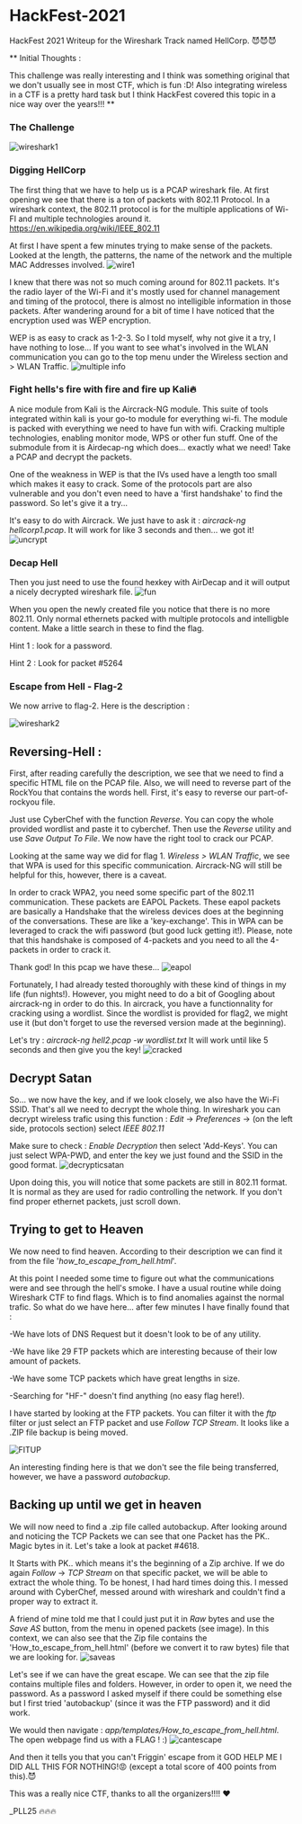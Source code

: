 # HackFest-2021
HackFest 2021 Writeup for the Wireshark Track named HellCorp.     😈😈😈

**
Initial Thoughts : 


This challenge was really interesting and I think was something original that we don't usually see in most CTF, which is fun :D!
Also integrating wireless in a CTF is a pretty hard task but I think HackFest covered this topic in a nice way over the years!!!
**

### The Challenge
![wireshark1](https://user-images.githubusercontent.com/16509773/142954250-ab81ba94-3e54-4b19-a25a-25a3772ce99c.jpg)


### Digging HellCorp

The first thing that we have to help us is a PCAP wireshark file. At first opening we see that there is a ton of packets with 802.11 Protocol.
In a wireshark context, the 802.11 protocol is for the multiple applications of Wi-FI and multiple technologies around it.
https://en.wikipedia.org/wiki/IEEE_802.11

At first I have spent a few minutes trying to make sense of the packets. Looked at the length, the patterns, the name of the network and the multiple MAC Addresses involved.
![wire1](https://user-images.githubusercontent.com/16509773/142954746-31c9f768-5ba7-4edc-87e2-99118b544975.jpg)

I knew that there was not so much coming around for 802.11 packets. It's the radio layer of the Wi-Fi and it's mostly used for channel management and timing of the protocol, there is almost
no intelligible information in those packets. After wandering around for a bit of time I have noticed that the encryption used was WEP encryption.

WEP is as easy to crack as 1-2-3. So I told myself, why not give it a try, I have nothing to lose...
If you want to see what's involved in the WLAN communication you can go to the top menu under the Wireless section and  > WLAN Traffic.
![multiple info](https://user-images.githubusercontent.com/16509773/142954990-b4f2ad87-44ed-4e90-ae10-8306b6329fcc.jpg)

### Fight hells's fire with fire and fire up Kali🔥

A nice module from Kali is the Aircrack-NG module. This suite of tools integrated within kali is your go-to module for everything wi-fi. The module is packed with everything  we need to have fun with wifi.
Cracking multiple technologies, enabling monitor mode, WPS or other fun stuff.
One of the submodule from it is Airdecap-ng which does... exactly what we need! Take a PCAP and decrypt the packets.

One of the weakness in WEP is that the IVs used have a length too small which makes it easy to crack.
Some of the protocols part are also vulnerable and you don't even need to have a 'first handshake' to find the password. So let's give it a try...

It's easy to do with Aircrack.
We just have to ask it : *aircrack-ng hellcorp1.pcap*. It will work for like 3 seconds and then... we got it!
![uncrypt](https://user-images.githubusercontent.com/16509773/142957379-6651ec76-9b9e-4162-9057-18cf4bac1239.jpg)

### Decap Hell 
Then you just need to use the found hexkey with AirDecap and it will output a nicely decrypted wireshark file.
![fun](https://user-images.githubusercontent.com/16509773/142957653-0e7d3e84-1c71-4b2f-9bec-e45ccd34e0b2.jpg)

When you open the newly created file you notice that there is no more 802.11. Only normal ethernets packed with multiple protocols and intelligble content.
Make a little search in these to find the flag.

Hint 1 : look for a password.

Hint 2 : Look for packet #5264

### Escape from Hell - Flag-2
We now arrive to flag-2. Here is the description :

![wireshark2](https://user-images.githubusercontent.com/16509773/142958417-b254e923-3678-451c-aba0-fcada42755e5.jpg)

## Reversing-Hell : 
First, after reading carefully the description, we see that we need to find a specific HTML file on the PCAP file. Also, we will need to reverse part of the RockYou that contains the words hell.
First, it's easy to reverse our part-of-rockyou file.

Just use CyberChef with the function *Reverse*. You can copy the whole provided wordlist and paste it to cyberchef.
Then use the *Reverse* utility and use *Save Output To File*. We now have the right tool to crack our PCAP.

Looking at the same way we did for flag 1. *Wireless > WLAN Traffic*, we see that WPA is used for this specific communication.
Aircrack-NG will still be helpful for this, however, there is a caveat. 

In order to crack WPA2, you need some specific part of the 802.11 communication. These packets are EAPOL Packets. These eapol packets are basically a Handshake that the wireless devices
does at the beginning of the conversations. These are like a 'key-exchange'. This in WPA can be leveraged to crack the wifi password (but good luck getting it!).
Please, note that this handshake is composed of 4-packets and you need to all the 4-packets in order to crack it.

Thank god! In this pcap we have these...
![eapol](https://user-images.githubusercontent.com/16509773/142959177-3f2452cf-6539-444a-91a5-d7fd9c57ca1c.jpg)

Fortunately, I had already tested thoroughly with these kind of things in my life (fun nights!). However, you might need to do a bit of Googling about aircrack-ng in order to do this.
In aircrack, you have a functionnality for cracking using a wordlist. Since the wordlist is provided for flag2, we might use it (but don't forget to use the reversed version made at the beginning).

Let's try : *aircrack-ng hell2.pcap -w wordlist.txt*
It will work until like 5 seconds and then give you the key!
![cracked](https://user-images.githubusercontent.com/16509773/142960112-b49e776a-ba6c-4779-b26e-93795ea29052.jpg)

## Decrypt Satan
So... we now have the key, and if we look closely, we also have the Wi-Fi SSID.
That's all we need to decrypt the whole thing.
In wireshark you can decrypt wireless trafic using this function : 
*Edit* -> *Preferences* -> (on the left side, protocols section) select *IEEE 802.11*

Make sure to check : *Enable Decryption* then select 'Add-Keys'.
You can just select WPA-PWD, and enter the key we just found and the SSID in the good format.
![decrypticsatan](https://user-images.githubusercontent.com/16509773/142960536-a5d1518e-893b-4c0a-9347-19ae5f80f9af.jpg)

Upon doing this, you will notice that some packets are still in 802.11 format. It is normal as they are used for radio controlling the network. If you don't find proper ethernet packets, just scroll down.

## Trying to get to Heaven
We now need to find heaven. According to their description we can find it from the file '*how_to_escape_from_hell.html*'. 

At this point I needed some time to figure out what the communications were and see through the hell's smoke.
I have a usual routine while doing Wireshark CTF to find flags. Which is to find anomalies against the normal trafic.
So what do we have here... after few minutes I have finally found that : 



-We have lots of DNS Request but it doesn't look to be of any utility.

-We have like 29 FTP packets which are interesting because of their low amount of packets.

-We have some TCP packets which have great lengths in size.

-Searching for "HF-" doesn't find anything (no easy flag here!).



I have started by looking at the FTP packets. 
You can filter it with the *ftp* filter or just select an FTP packet and use *Follow TCP Stream*.
It looks like a .ZIP file backup is being moved.

![FITUP](https://user-images.githubusercontent.com/16509773/142961390-d2cc6f32-1419-40ce-9a71-3c8069dabf66.jpg)

An interesting finding here is that we don't see the file being transferred, however, we have a password *autobackup*.

## Backing up until we get in heaven
We will now need to find a .zip file called autobackup. After looking around and noticing the TCP Packets we can see that one Packet has the PK.. Magic bytes in it.
Let's take a look at packet #4618. 

It Starts with PK.. which means it's the beginning of a Zip archive.
If we do again *Follow* -> *TCP Stream* on that specific packet, we will be able to extract the whole thing.
To be honest, I had hard times doing this. I messed around with CyberChef, messed around with wireshark and couldn't find a proper way to extract it.

A friend of mine told me that I could just put it in *Raw* bytes and use the *Save AS* button, from the menu in opened packets (see image).
In this context, we can also see that the Zip file contains the 'How_to_escape_from_hell.html' (before we convert it to raw bytes) file that we are looking for.
![saveas](https://user-images.githubusercontent.com/16509773/142961966-406a96ec-3413-4509-8bc2-548581396922.jpg)

Let's see if we can have the great escape.
We can see that the zip file contains multiple files and folders. However, in order to open it, we need the password.
As a password I asked myself if there could be something else but I first tried 'autobackup' (since it was the FTP password) and it did work.

We would then navigate : *app/templates/How_to_escape_from_hell.html*. The open webpage find us with a FLAG ! :) 
![cantescape](https://user-images.githubusercontent.com/16509773/142964209-7f1f1750-8230-4345-984b-4131a7f8a085.jpg)

And then it tells you that you can't Friggin' escape from it GOD HELP ME I DID ALL THIS FOR NOTHING!😡 (except a total score of 400 points from this).😈 

This was a really nice CTF, thanks to all the organizers!!!! ❤

_PLL25 🔥🔥🔥


